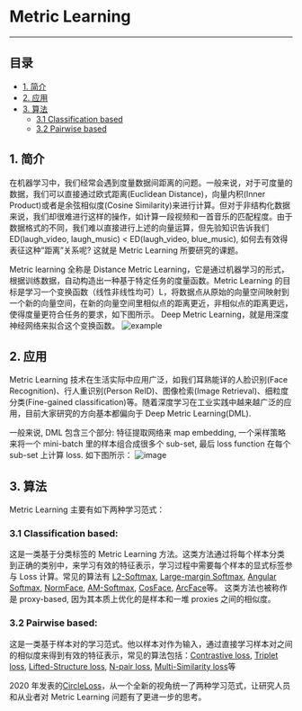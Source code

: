 # Metric Learning
----
## 目录

* [1. 简介](#1)
* [2. 应用](#2)
* [3. 算法](#3)
    * [3.1 Classification based](#3.1)
    * [3.2 Pairwise based](#3.2)

<a name='1'></a>
## 1. 简介
   在机器学习中，我们经常会遇到度量数据间距离的问题。一般来说，对于可度量的数据，我们可以直接通过欧式距离(Euclidean Distance)，向量内积(Inner Product)或者是余弦相似度(Cosine Similarity)来进行计算。但对于非结构化数据来说，我们却很难进行这样的操作，如计算一段视频和一首音乐的匹配程度。由于数据格式的不同，我们难以直接进行上述的向量运算，但先验知识告诉我们 ED(laugh_video, laugh_music) < ED(laugh_video, blue_music), 如何去有效得表征这种”距离”关系呢? 这就是 Metric Learning 所要研究的课题。

   Metric learning 全称是 Distance Metric Learning，它是通过机器学习的形式，根据训练数据，自动构造出一种基于特定任务的度量函数。Metric Learning 的目标是学习一个变换函数（线性非线性均可）L，将数据点从原始的向量空间映射到一个新的向量空间，在新的向量空间里相似点的距离更近，非相似点的距离更远，使得度量更符合任务的要求，如下图所示。 Deep Metric Learning，就是用深度神经网络来拟合这个变换函数。
![example](../../images/ml_illustration.jpg)

<a name='2'></a>
## 2. 应用
   Metric Learning 技术在生活实际中应用广泛，如我们耳熟能详的人脸识别(Face Recognition)、行人重识别(Person ReID)、图像检索(Image Retrieval)、细粒度分类(Fine-gained classification)等。随着深度学习在工业实践中越来越广泛的应用，目前大家研究的方向基本都偏向于 Deep Metric Learning(DML).

   一般来说, DML 包含三个部分: 特征提取网络来 map embedding, 一个采样策略来将一个 mini-batch 里的样本组合成很多个 sub-set, 最后 loss function 在每个 sub-set 上计算 loss. 如下图所示：
   ![image](../../images/ml_pipeline.jpg)

<a name='3'></a>
## 3. 算法
   Metric Learning 主要有如下两种学习范式：
<a name='3.1'></a>
### 3.1 Classification based:  
   这是一类基于分类标签的 Metric Learning 方法。这类方法通过将每个样本分类到正确的类别中，来学习有效的特征表示，学习过程中需要每个样本的显式标签参与 Loss 计算。常见的算法有 [L2-Softmax](https://arxiv.org/abs/1703.09507), [Large-margin Softmax](https://arxiv.org/abs/1612.02295), [Angular Softmax](https://arxiv.org/pdf/1704.08063.pdf), [NormFace](https://arxiv.org/abs/1704.06369), [AM-Softmax](https://arxiv.org/abs/1801.05599), [CosFace](https://arxiv.org/abs/1801.09414), [ArcFace](https://arxiv.org/abs/1801.07698)等。
   这类方法也被称作是 proxy-based, 因为其本质上优化的是样本和一堆 proxies 之间的相似度。
<a name='3.2'></a>
### 3.2 Pairwise based:
   这是一类基于样本对的学习范式。他以样本对作为输入，通过直接学习样本对之间的相似度来得到有效的特征表示，常见的算法包括：[Contrastive loss](http://yann.lecun.com/exdb/publis/pdf/hadsell-chopra-lecun-06.pdf), [Triplet loss](https://arxiv.org/abs/1503.03832), [Lifted-Structure loss](https://arxiv.org/abs/1511.06452), [N-pair loss](https://papers.nips.cc/paper/2016/file/6b180037abbebea991d8b1232f8a8ca9-Paper.pdf), [Multi-Similarity loss](https://arxiv.org/pdf/1904.06627.pdf)等

2020 年发表的[CircleLoss](https://arxiv.org/abs/2002.10857)，从一个全新的视角统一了两种学习范式，让研究人员和从业者对 Metric Learning 问题有了更进一步的思考。
